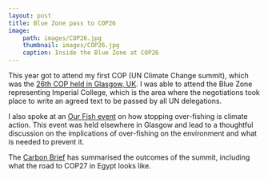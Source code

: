 ```yaml
---
layout: post
title: Blue Zone pass to COP26
image: 
    path: images/COP26.jpg
    thumbnail: images/COP26.jpg
    caption: Inside the Blue Zone at COP26
---
```


This year got to attend my first COP (UN Climate Change summit), which was the [26th COP held in  Glasgow, UK](https://ukcop26.org/). I was able to attend the Blue Zone representing Imperial College, which is the area where the negotiations took place to write an agreed text to be passed by all UN delegations.

I also spoke at an [Our Fish event](https://our.fish/news/cop26-event-save-the-ocean-to-save-the-climate/) on how stopping over-fishing is climate action. This event was held elsewhere in Glasgow and lead to a thoughtful discussion on the implications of over-fishing on the environment and what is needed to prevent it. 

The [Carbon Brief](https://www.carbonbrief.org/cop26-key-outcomes-agreed-at-the-un-climate-talks-in-glasgow) has summarised the outcomes of the summit, including what the road to COP27 in Egypt looks like.
